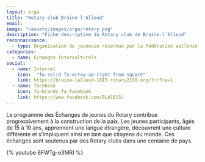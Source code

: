 ```yaml
---
layout: orga
title: "Rotary club Braine-l'Alleud"
email: 
image: "/assets/images/orga/rotary.png"
description: "Fiche descriptive du Rotary club de Braine-l'Alleud"
reconnaissance:
  - type: Organisation de jeunesse reconnue par la Fédération wallonie-Bruxelles
categories: 
  - name: Echanges interculturels
social:
  - name: Internet
    icon:  "fa-solid fa-arrow-up-right-from-square"
    link: https://braine-lalleud-1815.rotary2150.org/fr/?ce=1 
  - name: facebook
    icon: fa-brands fa-facebook
    link: https://www.facebook.com/BLA1815/
---
```

Le programme des Échanges de jeunes du Rotary contribue progressivement à la construction de la paix.
Les jeunes participants, âgés de 15 à 19 ans, apprennent une langue étrangère, découvrent une culture
différente et s’impliquent ainsi en tant que citoyens du monde. Ces échanges sont soutenus par des
Rotary clubs dans une centaine de pays.

{% youtube 6FWTg-e3MRI %}
